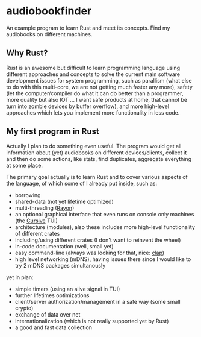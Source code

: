 # audiobookfinder
An example program to learn Rust and meet its concepts. Find my audiobooks on different machines.
## Why Rust?
Rust is an awesome but difficult to learn programming language using different approaches and concepts to solve the current main software development issues for system programming, such as parallism (what else to do with this multi-core, we are not getting much faster any more), safety (let the computer/compiler do what it can do better than a programmer, more quality but also IOT ... I want safe products at home, that cannot be turn into zombie devices by buffer overflow), and more high-level approaches which lets you implement more functionality in less code.

## My first program in Rust
Actually I plan to do something even useful. The program would get all information about (yet) audiobooks on different devices/clients, collect it and then do some actions, like stats, find duplicates, aggregate everything at some place.

The primary goal actually is to learn Rust and to cover various aspects of the language, of which some of I already put inside, such as:
* borrowing
* shared-data (not yet lifetime optimized)
* multi-threading ([Rayon](https://github.com/rayon-rs/rayon))
* an optional graphical interface that even runs on console only machines (the [Cursive](https://github.com/gyscos/Cursive) TUI)
* architecture (modules), also these includes more high-level functionality of different crates
* including/using different crates (I don't want to reinvent the wheel)
* in-code documentation (well, small yet)
* easy command-line (always was looking for that, nice: [clap](https://github.com/kbknapp/clap-rs))
* high level networking (mDNS), having issues there since I would like to try 2 mDNS packages simultanously 

yet in plan:
* simple timers (using an alive signal in TUI)
* further lifetimes optimizations
* client/server authorization/management in a safe way (some small crypto)
* exchange of data over net
* internationalization (which is not really supported yet by Rust)
* a good and fast data collection

